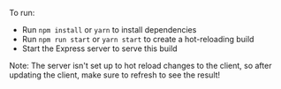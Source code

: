 To run:
* Run `npm install` or `yarn` to install dependencies
* Run `npm run start` or `yarn start` to create a hot-reloading build
* Start the Express server to serve this build

Note: The server isn't set up to hot reload changes to the client, so after updating the client, make sure to refresh to see the result!
